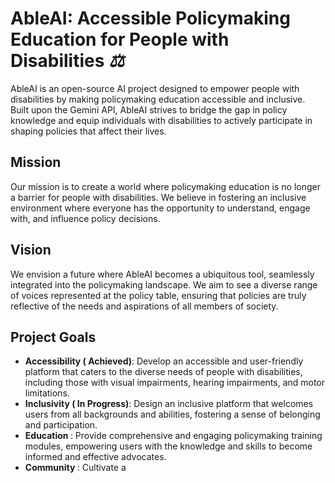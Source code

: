 <!DOCTYPE html>
<html lang="en">
<body>
  <h1>AbleAI: Accessible Policymaking Education for People with Disabilities <span class="icon"><i class="fas fa-balance-scale">⚖️</i></span></h1>

  <p>AbleAI is an open-source AI project designed to empower people with disabilities by making policymaking education accessible and inclusive. Built upon the Gemini API, AbleAI strives to bridge the gap in policy knowledge and equip individuals with disabilities to actively participate in shaping policies that affect their lives.</p>

  <h2>Mission <span class="icon"><i class="fas fa-dove">️</i></span></h2>

  <p>Our mission is to create a world where policymaking education is no longer a barrier for people with disabilities. We believe in fostering an inclusive environment where everyone has the opportunity to understand, engage with, and influence policy decisions.</p>

  <h2>Vision <span class="icon"><i class="fas fa-eye">️</i></span></h2>

  <p>We envision a future where AbleAI becomes a ubiquitous tool, seamlessly integrated into the policymaking landscape. We aim to see a diverse range of voices represented at the policy table, ensuring that policies are truly reflective of the needs and aspirations of all members of society.</p>

  <h2>Project Goals  <span class="icon"><i class="fas fa-bullseye"></i></span></h2>

  <ul>
    <li><strong>Accessibility <span class="success">( Achieved)</span></strong>: Develop an accessible and user-friendly platform that caters to the diverse needs of people with disabilities, including those with visual impairments, hearing impairments, and motor limitations.</li>
    <li><strong>Inclusivity <span class="important">(️ In Progress)</span></strong>: Design an inclusive platform that welcomes users from all backgrounds and abilities, fostering a sense of belonging and participation.</li>
    <li><strong>Education <span class="icon"><i class="fas fa-graduation-cap"></i></span></strong>: Provide comprehensive and engaging policymaking training modules, empowering users with the knowledge and skills to become informed and effective advocates.</li>
    <li><strong>Community <span class="icon"><i class="fas fa-users"></i></span></strong>: Cultivate a
